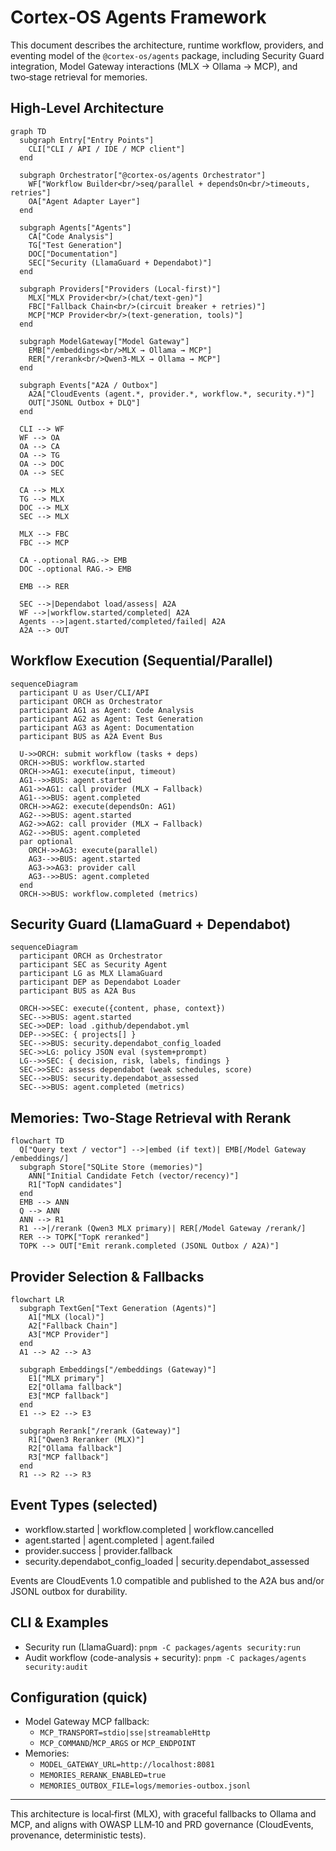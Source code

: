 # Cortex‑OS Agents Framework

This document describes the architecture, runtime workflow, providers, and eventing model of the `@cortex-os/agents` package, including Security Guard integration, Model Gateway interactions (MLX → Ollama → MCP), and two‑stage retrieval for memories.

## High‑Level Architecture

```mermaid
graph TD
  subgraph Entry["Entry Points"]
    CLI["CLI / API / IDE / MCP client"]
  end

  subgraph Orchestrator["@cortex-os/agents Orchestrator"]
    WF["Workflow Builder<br/>seq/parallel + dependsOn<br/>timeouts, retries"]
    OA["Agent Adapter Layer"]
  end

  subgraph Agents["Agents"]
    CA["Code Analysis"]
    TG["Test Generation"]
    DOC["Documentation"]
    SEC["Security (LlamaGuard + Dependabot)"]
  end

  subgraph Providers["Providers (Local-first)"]
    MLX["MLX Provider<br/>(chat/text-gen)"]
    FBC["Fallback Chain<br/>(circuit breaker + retries)"]
    MCP["MCP Provider<br/>(text-generation, tools)"]
  end

  subgraph ModelGateway["Model Gateway"]
    EMB["/embeddings<br/>MLX → Ollama → MCP"]
    RER["/rerank<br/>Qwen3-MLX → Ollama → MCP"]
  end

  subgraph Events["A2A / Outbox"]
    A2A["CloudEvents (agent.*, provider.*, workflow.*, security.*)"]
    OUT["JSONL Outbox + DLQ"]
  end

  CLI --> WF
  WF --> OA
  OA --> CA
  OA --> TG
  OA --> DOC
  OA --> SEC

  CA --> MLX
  TG --> MLX
  DOC --> MLX
  SEC --> MLX

  MLX --> FBC
  FBC --> MCP

  CA -.optional RAG.-> EMB
  DOC -.optional RAG.-> EMB

  EMB --> RER

  SEC -->|Dependabot load/assess| A2A
  WF -->|workflow.started/completed| A2A
  Agents -->|agent.started/completed/failed| A2A
  A2A --> OUT
```

## Workflow Execution (Sequential/Parallel)

```mermaid
sequenceDiagram
  participant U as User/CLI/API
  participant ORCH as Orchestrator
  participant AG1 as Agent: Code Analysis
  participant AG2 as Agent: Test Generation
  participant AG3 as Agent: Documentation
  participant BUS as A2A Event Bus

  U->>ORCH: submit workflow (tasks + deps)
  ORCH->>BUS: workflow.started
  ORCH->>AG1: execute(input, timeout)
  AG1-->>BUS: agent.started
  AG1->>AG1: call provider (MLX → Fallback)
  AG1-->>BUS: agent.completed
  ORCH->>AG2: execute(dependsOn: AG1)
  AG2-->>BUS: agent.started
  AG2->>AG2: call provider (MLX → Fallback)
  AG2-->>BUS: agent.completed
  par optional
    ORCH->>AG3: execute(parallel)
    AG3-->>BUS: agent.started
    AG3->>AG3: provider call
    AG3-->>BUS: agent.completed
  end
  ORCH->>BUS: workflow.completed (metrics)
```

## Security Guard (LlamaGuard + Dependabot)

```mermaid
sequenceDiagram
  participant ORCH as Orchestrator
  participant SEC as Security Agent
  participant LG as MLX LlamaGuard
  participant DEP as Dependabot Loader
  participant BUS as A2A Bus

  ORCH->>SEC: execute({content, phase, context})
  SEC-->>BUS: agent.started
  SEC->>DEP: load .github/dependabot.yml
  DEP-->>SEC: { projects[] }
  SEC-->>BUS: security.dependabot_config_loaded
  SEC->>LG: policy JSON eval (system+prompt)
  LG-->>SEC: { decision, risk, labels, findings }
  SEC->>SEC: assess dependabot (weak schedules, score)
  SEC-->>BUS: security.dependabot_assessed
  SEC-->>BUS: agent.completed (metrics)
```

## Memories: Two‑Stage Retrieval with Rerank

```mermaid
flowchart TD
  Q["Query text / vector"] -->|embed (if text)| EMB[/Model Gateway /embeddings/]
  subgraph Store["SQLite Store (memories)"]
    ANN["Initial Candidate Fetch (vector/recency)"]
    R1["TopN candidates"]
  end
  EMB --> ANN
  Q --> ANN
  ANN --> R1
  R1 -->|/rerank (Qwen3 MLX primary)| RER[/Model Gateway /rerank/]
  RER --> TOPK["TopK reranked"]
  TOPK --> OUT["Emit rerank.completed (JSONL Outbox / A2A)"]
```

## Provider Selection & Fallbacks

```mermaid
flowchart LR
  subgraph TextGen["Text Generation (Agents)"]
    A1["MLX (local)"]
    A2["Fallback Chain"]
    A3["MCP Provider"]
  end
  A1 --> A2 --> A3

  subgraph Embeddings["/embeddings (Gateway)"]
    E1["MLX primary"]
    E2["Ollama fallback"]
    E3["MCP fallback"]
  end
  E1 --> E2 --> E3

  subgraph Rerank["/rerank (Gateway)"]
    R1["Qwen3 Reranker (MLX)"]
    R2["Ollama fallback"]
    R3["MCP fallback"]
  end
  R1 --> R2 --> R3
```

## Event Types (selected)

- workflow.started | workflow.completed | workflow.cancelled
- agent.started | agent.completed | agent.failed
- provider.success | provider.fallback
- security.dependabot_config_loaded | security.dependabot_assessed

Events are CloudEvents 1.0 compatible and published to the A2A bus and/or JSONL outbox for durability.

## CLI & Examples

- Security run (LlamaGuard): `pnpm -C packages/agents security:run`
- Audit workflow (code-analysis + security): `pnpm -C packages/agents security:audit`

## Configuration (quick)

- Model Gateway MCP fallback:
  - `MCP_TRANSPORT=stdio|sse|streamableHttp`
  - `MCP_COMMAND`/`MCP_ARGS` or `MCP_ENDPOINT`
- Memories:
  - `MODEL_GATEWAY_URL=http://localhost:8081`
  - `MEMORIES_RERANK_ENABLED=true`
  - `MEMORIES_OUTBOX_FILE=logs/memories-outbox.jsonl`

---

This architecture is local‑first (MLX), with graceful fallbacks to Ollama and MCP, and aligns with OWASP LLM‑10 and PRD governance (CloudEvents, provenance, deterministic tests).

